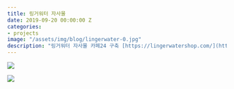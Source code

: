 ```yaml
---
title: 링거워터 자사몰
date: 2019-09-20 00:00:00 Z
categories:
- projects
image: "/assets/img/blog/lingerwater-0.jpg"
description: "링거워터 자사몰 카페24 구축 [https://lingerwatershop.com/](https://lingerwatershop.com/)\n"
---
```


![](/assets/img/blog/lingerwater-1.png)

![](/assets/img/blog/lingerwater-2.png)